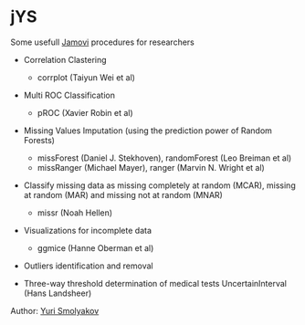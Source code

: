 jYS
=============
Some usefull [Jamovi](https://www.jamovi.org/) procedures for researchers

- Correlation Clastering
  - corrplot (Taiyun Wei et al)

- Multi ROC Classification
  - pROC (Xavier Robin et al)

- Missing Values Imputation (using the prediction power of Random Forests)
  - missForest (Daniel J. Stekhoven), randomForest (Leo Breiman et al)
  - missRanger (Michael Mayer), ranger (Marvin N. Wright et al)

- Classify missing data as missing completely at random (MCAR), missing at random (MAR) and missing not at random (MNAR)
  - missr (Noah Hellen)

- Visualizations for incomplete data
  - ggmice (Hanne Oberman et al)

- Outliers identification and removal

- Three-way threshold determination of medical tests
  UncertainInterval (Hans Landsheer)

Author: [Yuri Smolyakov](https://t.me/jYSmol)
